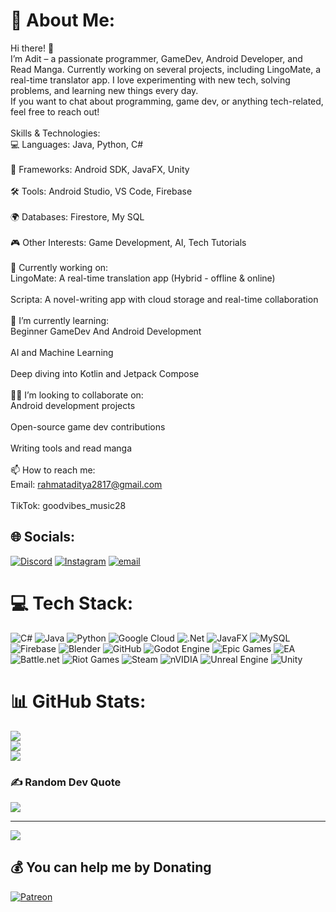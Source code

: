# 💫 About Me:
Hi there! 👋<br>I’m Adit – a passionate programmer, GameDev, Android Developer, and Read Manga. Currently working on several projects, including LingoMate, a real-time translator app. I love experimenting with new tech, solving problems, and learning new things every day.<br>If you want to chat about programming, game dev, or anything tech-related, feel free to reach out!<br><br>Skills & Technologies:<br>💻 Languages: Java, Python, C#<br><br>📱 Frameworks: Android SDK, JavaFX, Unity<br><br>🛠 Tools: Android Studio, VS Code, Firebase<br><br>🌍 Databases: Firestore, My SQL<br><br>🎮 Other Interests: Game Development, AI, Tech Tutorials<br><br>📌 Currently working on:<br>LingoMate: A real-time translation app (Hybrid - offline & online)<br><br>Scripta: A novel-writing app with cloud storage and real-time collaboration<br><br>🌱 I’m currently learning:<br>Beginner GameDev And Android Development<br><br>AI and Machine Learning<br><br>Deep diving into Kotlin and Jetpack Compose<br><br>👯‍♂️ I’m looking to collaborate on:<br>Android development projects<br><br>Open-source game dev contributions<br><br>Writing tools and read manga<br><br>📫 How to reach me:<br>Email: rahmataditya2817@gmail.com<br><br>TikTok: goodvibes_music28


## 🌐 Socials:
[![Discord](https://img.shields.io/badge/Discord-%237289DA.svg?logo=discord&logoColor=white)](https://discord.gg/https://discordapp.com/users/880387714896244787) [![Instagram](https://img.shields.io/badge/Instagram-%23E4405F.svg?logo=Instagram&logoColor=white)](https://instagram.com/rill.lyrics) [![email](https://img.shields.io/badge/Email-D14836?logo=gmail&logoColor=white)](mailto:rahmataditya37734@gmail.com) 

# 💻 Tech Stack:
![C#](https://img.shields.io/badge/c%23-%23239120.svg?style=for-the-badge&logo=csharp&logoColor=white) ![Java](https://img.shields.io/badge/java-%23ED8B00.svg?style=for-the-badge&logo=openjdk&logoColor=white) ![Python](https://img.shields.io/badge/python-3670A0?style=for-the-badge&logo=python&logoColor=ffdd54) ![Google Cloud](https://img.shields.io/badge/GoogleCloud-%234285F4.svg?style=for-the-badge&logo=google-cloud&logoColor=white) ![.Net](https://img.shields.io/badge/.NET-5C2D91?style=for-the-badge&logo=.net&logoColor=white) ![JavaFX](https://img.shields.io/badge/javafx-%23FF0000.svg?style=for-the-badge&logo=javafx&logoColor=white) ![MySQL](https://img.shields.io/badge/mysql-4479A1.svg?style=for-the-badge&logo=mysql&logoColor=white) ![Firebase](https://img.shields.io/badge/firebase-a08021?style=for-the-badge&logo=firebase&logoColor=ffcd34) ![Blender](https://img.shields.io/badge/blender-%23F5792A.svg?style=for-the-badge&logo=blender&logoColor=white) ![GitHub](https://img.shields.io/badge/github-%23121011.svg?style=for-the-badge&logo=github&logoColor=white) ![Godot Engine](https://img.shields.io/badge/GODOT-%23FFFFFF.svg?style=for-the-badge&logo=godot-engine) ![Epic Games](https://img.shields.io/badge/epicgames-%23313131.svg?style=for-the-badge&logo=epicgames&logoColor=white) ![EA](https://img.shields.io/badge/ea-%23000000.svg?style=for-the-badge&logo=ea&logoColor=white) ![Battle.net](https://img.shields.io/badge/battle.net-%2300AEFF.svg?style=for-the-badge&logo=battle.net&logoColor=white) ![Riot Games](https://img.shields.io/badge/riotgames-D32936.svg?style=for-the-badge&logo=riotgames&logoColor=white) ![Steam](https://img.shields.io/badge/steam-%23000000.svg?style=for-the-badge&logo=steam&logoColor=white) ![nVIDIA](https://img.shields.io/badge/nVIDIA-%2376B900.svg?style=for-the-badge&logo=nVIDIA&logoColor=white) ![Unreal Engine](https://img.shields.io/badge/unrealengine-%23313131.svg?style=for-the-badge&logo=unrealengine&logoColor=white) ![Unity](https://img.shields.io/badge/unity-%23000000.svg?style=for-the-badge&logo=unity&logoColor=white)
# 📊 GitHub Stats:
![](https://github-readme-stats.vercel.app/api?username=rillToMe&theme=tokyonight&hide_border=false&include_all_commits=false&count_private=false)<br/>
![](https://nirzak-streak-stats.vercel.app/?user=rillToMe&theme=tokyonight&hide_border=false)<br/>
![](https://github-readme-stats.vercel.app/api/top-langs/?username=rillToMe&theme=tokyonight&hide_border=false&include_all_commits=false&count_private=false&layout=compact)

### ✍️ Random Dev Quote
![](https://quotes-github-readme.vercel.app/api?type=vetical&theme=radical)

---
[![](https://visitcount.itsvg.in/api?id=rillToMe&icon=0&color=0)](https://visitcount.itsvg.in)

  ## 💰 You can help me by Donating
  [![Patreon](https://img.shields.io/badge/Patreon-F96854?style=for-the-badge&logo=patreon&logoColor=white)](https://patreon.com/patreon.com/rilllyrics) 

  
<!-- Proudly created with GPRM ( https://gprm.itsvg.in ) -->
